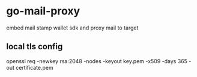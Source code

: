 # go-mail-proxy
embed mail stamp wallet sdk and proxy mail to target

## local tls config
openssl req -newkey rsa:2048 -nodes -keyout key.pem -x509 -days 365 -out certificate.pem
